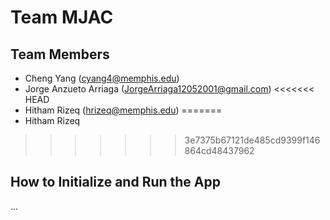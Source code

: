 # Team MJAC

## Team Members



- Cheng Yang (cyang4@memphis.edu) 
- Jorge Anzueto Arriaga (JorgeArriaga12052001@gmail.com)
<<<<<<< HEAD
- Hitham Rizeq (hrizeq@memphis.edu)
=======
- Hitham Rizeq 

>>>>>>> 3e7375b67121de485cd9399f146864cd48437962


## How to Initialize and Run the App

...
